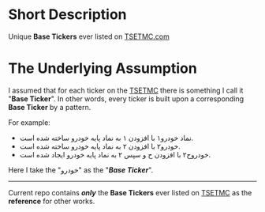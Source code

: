 # Short Description
Unique **Base Tickers** ever listed on [TSETMC.com](http://www.tsetmc.com)

# The Underlying Assumption
I assumed that for each ticker on the [TSETMC](http://www.tsetmc.com) 
there is something I call it "**Base Ticker**". 
In other words, every ticker is built upon a corresponding **Base Ticker**
by a pattern.


For example:

- نماد خودرو۱ با افزودن ۱ به نماد پایه خودرو ساخته شده است.
- خودرو۲ با افزودن ۲ به نماد پایه خودرو ساخته شده است.
- خودروح۲ با افزودن ح و سپس ۲ به نماد پایه خودرو ایجاد شده است.

Here I take the "خودرو" as the "***Base Ticker***".

---
Current repo contains ***only*** the **Base Tickers** ever listed on [TSETMC](http://www.tsetmc.com) as the **reference** for other works. 
